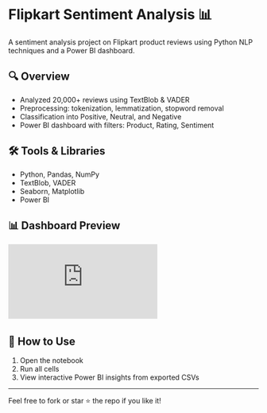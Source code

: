 # Flipkart Sentiment Analysis 📊

A sentiment analysis project on Flipkart product reviews using Python NLP techniques and a Power BI dashboard.

## 🔍 Overview
- Analyzed 20,000+ reviews using TextBlob & VADER
- Preprocessing: tokenization, lemmatization, stopword removal
- Classification into Positive, Neutral, and Negative
- Power BI dashboard with filters: Product, Rating, Sentiment

## 🛠️ Tools & Libraries
- Python, Pandas, NumPy
- TextBlob, VADER
- Seaborn, Matplotlib
- Power BI
## 📊 Dashboard Preview
![Dashboard Screenshot](https://github.com/gopalmandal2002/flipkart-sentiment-analysis/blob/main/sentimental_analysis.pdf)
## 🔗 How to Use
1. Open the notebook
2. Run all cells
3. View interactive Power BI insights from exported CSVs

---

Feel free to fork or star ⭐ the repo if you like it!

